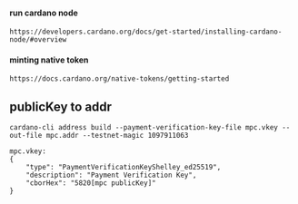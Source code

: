 #### run cardano node

```text
https://developers.cardano.org/docs/get-started/installing-cardano-node/#overview
```

#### minting native token

```text
https://docs.cardano.org/native-tokens/getting-started
```

## publicKey to addr

```
cardano-cli address build --payment-verification-key-file mpc.vkey --out-file mpc.addr --testnet-magic 1097911063

mpc.vkey:
{
    "type": "PaymentVerificationKeyShelley_ed25519",
    "description": "Payment Verification Key",
    "cborHex": "5820[mpc publicKey]"
}
```
